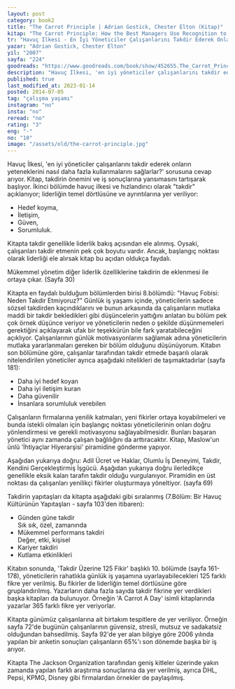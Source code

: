 ```yaml
---
layout: post  
category: book2  
title: "The Carrot Principle | Adrian Gostick, Chester Elton (Kitap)"  
kitap: "The Carrot Principle: How the Best Managers Use Recognition to Engage Their People, Retain Talent, and Accelerate Performance" 
tr: "Havuç İlkesi - En İyi Yöneticiler Çalışanlarını Takdir Ederek Onların Yeteneklerini Nasıl Daha Fazla Kullanmalarını Sağlarlar?"  
yazar: "Adrian Gostick, Chester Elton"  
yil: "2007"  
sayfa: "224"  
goodreads: "https://www.goodreads.com/book/show/452655.The_Carrot_Principle"
description: "Havuç İlkesi, 'en iyi yöneticiler çalışanlarını takdir ederek onların yeteneklerini nasıl daha fazla kullanmalarını sağlarlar?' sorusuna cevap arıyor."
published: true
last_modified_at: 2023-01-14
posted: 2014-07-05
tag: "çalışma yaşamı"
instagram: "no"
insta: "no"
reread: "no"
rating: "3"
eng: "-"
no: "10"
image: "/assets/old/the-carrot-principle.jpg"
---
```


Havuç İlkesi, 'en iyi yöneticiler çalışanlarını takdir ederek onların yeteneklerini nasıl daha fazla kullanmalarını sağlarlar?' sorusuna cevap arıyor. Kitap, takdirin önemini ve iş sonuçlarına yansımasını tartışarak başlıyor. İkinci bölümde havuç ilkesi ve hızlandırıcı olarak "takdir" açıklanıyor; liderliğin temel dörtlüsüne ve ayrıntılarına yer veriliyor:  
- Hedef koyma,  
- İletişim,  
- Güven,  
- Sorumluluk.  
  
Kitapta takdir genellikle liderlik bakış açısından ele alınmış. Oysaki, çalışanları takdir etmenin pek çok boyutu vardır. Ancak, başlangıç noktası olarak liderliği ele alırsak kitap bu açıdan oldukça faydalı.  
  
Mükemmel yönetim diğer liderlik özelliklerine takdirin de eklenmesi ile ortaya çıkar. (Sayfa 30)  
  
Kitapta en faydalı bulduğum bölümlerden birisi 8.bölümdü: "Havuç Fobisi: Neden Takdir Etmiyoruz?" Günlük iş yaşamı içinde, yöneticilerin sadece sözsel takdirden kaçındıklarını ve bunun arkasında da çalışanların mutlaka maddi bir takdir bekledikleri gibi düşüncelerin yattığını anlatan bu bölüm pek çok örnek düşünce veriyor ve yöneticilerin neden o şekilde düşünmemeleri gerektiğini açıklayarak ufak bir teşekkürün bile fark yaratabileceğini açıklıyor. Çalışanlarının günlük motivasyonlarını sağlamak adına yöneticilerin mutlaka yararlanmaları gereken bir bölüm olduğunu düşünüyorum. Kitabın son bölümüne göre, çalışanlar tarafından takdir etmede başarılı olarak nitelendirilen yöneticiler ayrıca aşağıdaki nitelikleri de taşımaktadırlar (sayfa 181):  
- Daha iyi hedef koyan  
- Daha iyi iletişim kuran  
- Daha güvenilir  
- İnsanlara sorumluluk verebilen  
  
Çalışanların firmalarına yenilik katmaları, yeni fikirler ortaya koyabilmeleri ve bunda istekli olmaları için başlangıç noktası yöneticilerinin onları doğru yönlendirmesi ve gerekli motivasyonu sağlayabilmesidir. Bunları başaran yönetici aynı zamanda çalışan bağlılığını da arttıracaktır. Kitap, Maslow'un ünlü 'İhtiyaçlar Hiyerarşisi' piramidine gönderme yapıyor.  
  
Aşağıdan yukarıya doğru: Adil Ücret ve Haklar, Olumlu İş Deneyimi, Takdir, Kendini Gerçekleştirmiş İşgücü. Aşağıdan yukarıya doğru ilerledikçe genellikle eksik kalan tarafın takdir olduğu vurgulanıyor. Piramidin en üst noktası da çalışanları yenilikçi fikirler oluşturmaya yöneltiyor. (sayfa 69)  
  
Takdirin yapıtaşları da kitapta aşağıdaki gibi sıralanmış (7.Bölüm: Bir Havuç Kültürünün Yapıtaşları - sayfa 103'den itibaren):  
  
- Günden güne takdir  
	Sık sık, özel, zamanında   
- Mükemmel performans takdiri  
	Değer, etki, kişisel  
- Kariyer takdiri  
- Kutlama etkinlikleri  
  
Kitabın sonunda, 'Takdir Üzerine 125 Fikir' başlıklı 10. bölümde (sayfa 161-178), yöneticilerin rahatlıkla günlük iş yaşamına uyarlayabilecekleri 125 farklı fikre yer verilmiş. Bu fikirler de liderliğin temel dörtlüsüne göre gruplandırılmış. Yazarların daha fazla sayıda takdir fikrine yer verdikleri başka kitapları da bulunuyor. Örneğin 'A Carrot A Day' isimli kitaplarında yazarlar 365 farklı fikre yer veriyorlar.  
  
Kitapta günümüz çalışanlarına ait birtakım tespitlere de yer veriliyor. Örneğin sayfa 72'de bugünün çalışanlarının güvensiz, stresli, mutsuz ve sadakatsiz olduğundan bahsedilmiş. Sayfa 92'de yer alan bilgiye göre 2006 yılında yapılan bir anketin sonuçları çalışanların 65%'ı son dönemde başka bir iş arıyor.  
  
Kitapta The Jackson Organization tarafından geniş kitleler üzerinde yakın zamanda yapılan farklı araştırma sonuçlarına da yer verilmiş, ayrıca DHL, Pepsi, KPMG, Disney gibi firmalardan örnekler de paylaşılmış.  
